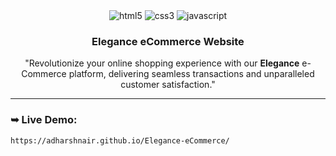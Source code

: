 <div align="center">
  <div>
    <img src="https://img.shields.io/badge/HTML5-E34F26?style=for-the-badge&logo=HTML5&logoColor=white" alt="html5" />

<img src="https://img.shields.io/badge/CSS3-1572B6?style=for-the-badge&logo=css3&logoColor=white" alt="css3" />

<img src="https://shields.io/badge/JavaScript-F7DF1E?logo=JavaScript&logoColor=000&style=for-the-badge&logo" alt="javascript" />

</div>
 <h3 align="center">Elegance eCommerce Website</h3>
 <p>"Revolutionize your online shopping experience with our <b>Elegance</b> e-Commerce platform, delivering seamless transactions and unparalleled customer satisfaction."</p>
 <hr>
</div>

### ➥ Live Demo:

```
https://adharshnair.github.io/Elegance-eCommerce/
```
